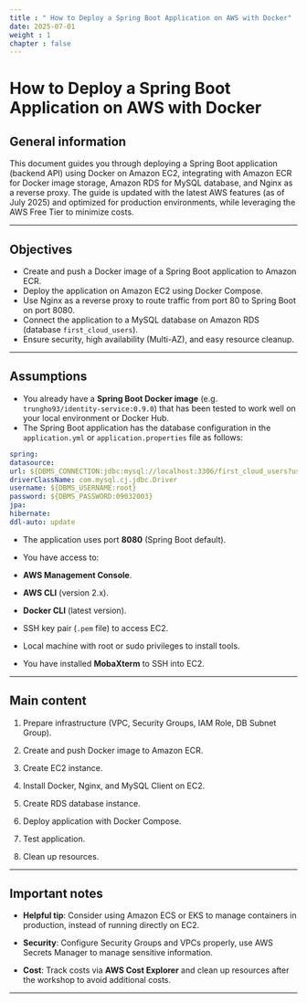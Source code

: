 ```yaml
---
title : " How to Deploy a Spring Boot Application on AWS with Docker"
date: 2025-07-01
weight : 1
chapter : false
---
```


# How to Deploy a Spring Boot Application on AWS with Docker

## General information

This document guides you through deploying a Spring Boot application (backend API) using Docker on Amazon EC2, integrating with Amazon ECR for Docker image storage, Amazon RDS for MySQL database, and Nginx as a reverse proxy. The guide is updated with the latest AWS features (as of July 2025) and optimized for production environments, while leveraging the AWS Free Tier to minimize costs.

---

## Objectives

- Create and push a Docker image of a Spring Boot application to Amazon ECR.
- Deploy the application on Amazon EC2 using Docker Compose.
- Use Nginx as a reverse proxy to route traffic from port 80 to Spring Boot on port 8080.
- Connect the application to a MySQL database on Amazon RDS (database `first_cloud_users`).
- Ensure security, high availability (Multi-AZ), and easy resource cleanup.

---

## Assumptions

- You already have a **Spring Boot Docker image** (e.g. `trungho93/identity-service:0.9.0`) that has been tested to work well on your local environment or Docker Hub.
- The Spring Boot application has the database configuration in the `application.yml` or `application.properties` file as follows:

```yaml
spring:
datasource:
url: ${DBMS_CONNECTION:jdbc:mysql://localhost:3306/first_cloud_users?useSSL=false&serverTimezone=UTC}
driverClassName: com.mysql.cj.jdbc.Driver
username: ${DBMS_USERNAME:root}
password: ${DBMS_PASSWORD:09032003}
jpa:
hibernate:
ddl-auto: update
```

- The application uses port **8080** (Spring Boot default).

- You have access to:
- **AWS Management Console**.
- **AWS CLI** (version 2.x).
- **Docker CLI** (latest version).

- SSH key pair (`.pem` file) to access EC2.

- Local machine with root or sudo privileges to install tools.

- You have installed **MobaXterm** to SSH into EC2.

---

## Main content

1. Prepare infrastructure (VPC, Security Groups, IAM Role, DB Subnet Group).

2. Create and push Docker image to Amazon ECR.
3. Create EC2 instance.
4. Install Docker, Nginx, and MySQL Client on EC2.
5. Create RDS database instance.
6. Deploy application with Docker Compose.
7. Test application.
8. Clean up resources.

---

## Important notes

- **Helpful tip**: Consider using Amazon ECS or EKS to manage containers in production, instead of running directly on EC2.
- **Security**: Configure Security Groups and VPCs properly, use AWS Secrets Manager to manage sensitive information.

- **Cost**: Track costs via **AWS Cost Explorer** and clean up resources after the workshop to avoid additional costs.

---